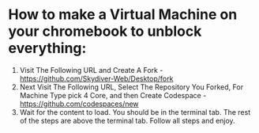 # How to make a Virtual Machine on your chromebook to unblock everything:

1. Visit The Following URL and Create A Fork - https://github.com/Skydiver-Web/Desktop/fork
2. Next Visit The Following URL, Select The Repository You Forked, For Machine Type pick 4 Core, and then Create Codespace - https://github.com/codespaces/new
3. Wait for the content to load. You should be in the terminal tab. The rest of the steps are above the terminal tab. Follow all steps and enjoy.
   
